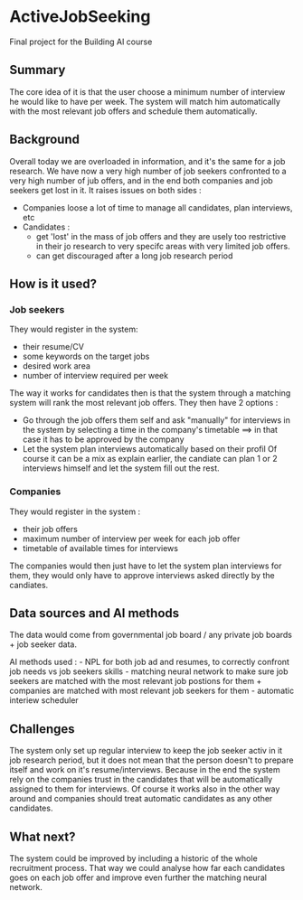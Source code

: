 # ActiveJobSeeking

Final project for the Building AI course

## Summary

The core idea of it is that the user choose a minimum number of interview he would like to have per week. The system will match him automatically with the most relevant job offers and schedule them automatically.


## Background

Overall today we are overloaded in information, and it's the same for a job research. We have now a very high number of job seekers confronted to a very high number of jub offers, and in the end both companies and job seekers get lost in it. It raises issues on both sides :
- Companies loose a lot of time to manage all candidates, plan interviews, etc
- Candidates :
  * get 'lost' in the mass of job offers and they are usely too restrictive in their jo research to very specifc areas with very limited job offers.
  * can get discouraged after a long job research period


## How is it used?

### Job seekers
They would register in the system:
- their resume/CV
- some keywords on the target jobs
- desired work area
- number of interview required per week

The way it works for candidates then is that the system through a matching system will rank the most relevant job offers. They then have 2 options :
  * Go through the job offers them self and ask "manually" for interviews in the system by selecting a time in the company's timetable ==> in that case it has to be approved by the company
  * Let the system plan interviews automatically based on their profil
Of course it can be a mix as explain earlier, the candiate can plan 1 or 2 interviews himself and let the system fill out the rest.

### Companies
They would register in the system : 
- their job offers
- maximum number of interview per week for each job offer
- timetable of available times for interviews

The companies would then just have to let the system plan interviews for them, they would only have to approve interviews asked directly by the candiates.


## Data sources and AI methods
The data would come from governmental job board / any private job boards + job seeker data.

AI methods used :
	- NPL for both job ad and resumes, to correctly confront job needs vs job seekers skills
	- matching neural network to make sure job seekers are matched with the most relevant job postions for them + companies are matched with most relevant job seekers for them
	- automatic interiew scheduler

## Challenges

The system only set up regular interview to keep the job seeker activ in it job research period, but it does not mean that the person doesn't to prepare itself and work on it's resume/interviews. Because in the end the system rely on the companies trust in the candidates that will be automatically assigned to them for interviews.
Of course it works also in the other way around and companies should treat automatic candidates as any other candidates.

## What next?

The system could be improved by including a historic of the whole recruitment process. That way we could analyse how far each candidates goes on each job offer and improve even further the matching neural network.


